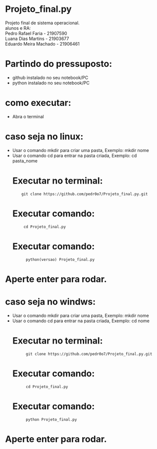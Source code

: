 # Projeto_final.py
Projeto final de sistema operacional.\
alunos e RA:                                                                         
Pedro Rafael Faria - 21907590 \
Luana Dias Martins - 21903677 \
Eduardo Meira Machado - 21906461
# Partindo do pressuposto:
- github instalado no seu notebook/PC 
- python instalado no seu notebook/PC
# como executar:
- Abra o terminal
# caso seja no linux:
- Usar o comando mkdir para criar uma pasta, Exemplo:
            mkdir nome 
- Usar o comando cd para entrar na pasta criada, Exemplo:
            cd pasta_nome 
     # Executar no terminal:
          git clone https://github.com/pedr0o7/Projeto_final.py.git
     # Executar comando:
           cd Projeto_final.py 
     # Executar comando:
            python(versao) Projeto_final.py 
# Aperte enter para rodar.


# caso seja no windws:
- Usar o comando mkdir para criar uma pasta, Exemplo:
            mkdir nome
- Usar o comando cd para entrar na pasta criada, Exemplo:
            cd nome 
     # Executar no terminal:
            git clone https://github.com/pedr0o7/Projeto_final.py.git
     # Executar comando:
            cd Projeto_final.py
     # Executar comando:
            python Projeto_final.py
# Aperte enter para rodar.
